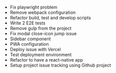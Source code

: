- Fix playwright problem
- Remove webpack configuration
- Refactor build, test and develop scripts
- Write 2 E2E tests
- Remove gulp from the project
- Fix modal close-icon jump issue
- Sidebar component
- PWA configuration
- Deploy issue with Vercel
- Test deployment environment
- Refactor to have a react-native app
- Setup project issue tracking using Github project
